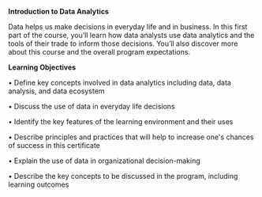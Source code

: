 **Introduction to Data Analytics**

Data helps us make decisions in everyday life and in business. In this first part of the course, you’ll learn how data analysts use data analytics and the tools of their trade to inform those decisions. You’ll also discover more about this course and the overall program expectations.

**Learning Objectives**

•	Define key concepts involved in data analytics including data, data analysis, and data ecosystem

•	Discuss the use of data in everyday life decisions

•	Identify the key features of the learning environment and their uses

•	Describe principles and practices that will help to increase one's chances of success in this certificate

•	Explain the use of data in organizational decision-making

•	Describe the key concepts to be discussed in the program, including learning outcomes
